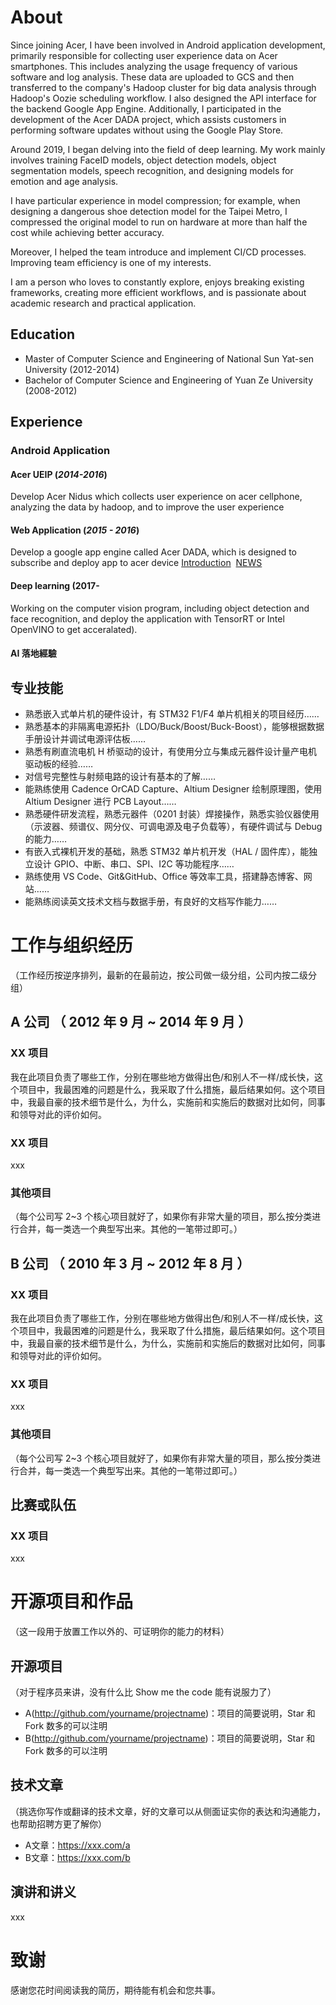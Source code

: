# About
Since joining Acer, I have been involved in Android application development, primarily responsible for collecting user experience data on Acer smartphones. This includes analyzing the usage frequency of various software and log analysis. These data are uploaded to GCS and then transferred to the company's Hadoop cluster for big data analysis through Hadoop's Oozie scheduling workflow. I also designed the API interface for the backend Google App Engine. Additionally, I participated in the development of the Acer DADA project, which assists customers in performing software updates without using the Google Play Store.

Around 2019, I began delving into the field of deep learning. My work mainly involves training FaceID models, object detection models, object segmentation models, speech recognition, and designing models for emotion and age analysis.

I have particular experience in model compression; for example, when designing a dangerous shoe detection model for the Taipei Metro, I compressed the original model to run on hardware at more than half the cost while achieving better accuracy.

Moreover, I helped the team introduce and implement CI/CD processes. Improving team efficiency is one of my interests.

I am a person who loves to constantly explore, enjoys breaking existing frameworks, creating more efficient workflows, and is passionate about academic research and practical application.


## Education
* Master of Computer Science and Engineering of National Sun Yat-sen University (2012-2014)
* Bachelor of Computer Science and Engineering of Yuan Ze University (2008-2012)

## Experience

### Android Application
#### Acer UEIP (*2014-2016*)
Develop Acer Nidus which collects user experience on acer cellphone, analyzing the data by hadoop, and to improve the user experience
#### Web Application (*2015 - 2016*)
Develop a google app engine called Acer DADA, which is designed to subscribe and deploy app to acer device
[Introduction](https://www.dropbox.com/s/s8kienmm9abpgt1/%E5%8F%B0%E7%81%A3_%E7%B9%81%E4%B8%ADAcer%20DADA%E4%BB%8B%E7%B4%B9_P_Acer%20DADA%20%E6%9C%8D%E5%8B%99-%E5%8D%B0%E5%88%B7.pdf?dl=0) 
[NEWS](https://www.dropbox.com/s/ss8vw6y4rzkh3w2/ACERDADA.jpg?dl=0)
#### Deep learning (2017-
Working on the computer vision program, including object detection and face recognition, and deploy the application with TensorRT or Intel OpenVINO to get acceralated).

#### AI 落地經驗
## 专业技能

- 熟悉嵌入式单片机的硬件设计，有 STM32 F1/F4 单片机相关的项目经历……
- 熟悉基本的非隔离电源拓扑（LDO/Buck/Boost/Buck-Boost），能够根据数据手册设计并调试电源评估板……
- 熟悉有刷直流电机 H 桥驱动的设计，有使用分立与集成元器件设计量产电机驱动板的经验……
- 对信号完整性与射频电路的设计有基本的了解……
- 能熟练使用 Cadence OrCAD Capture、Altium Designer 绘制原理图，使用 Altium Designer 进行 PCB Layout……
- 熟悉硬件研发流程，熟悉元器件（0201 封装）焊接操作，熟悉实验仪器使用（示波器、频谱仪、网分仪、可调电源及电子负载等），有硬件调试与 Debug 的能力……
- 有嵌入式裸机开发的基础，熟悉 STM32 单片机开发（HAL / 固件库），能独立设计 GPIO、中断、串口、SPI、I2C 等功能程序……
- 熟练使用 VS Code、Git&GitHub、Office 等效率工具，搭建静态博客、网站……
- 能熟练阅读英文技术文档与数据手册，有良好的文档写作能力……

# 工作与组织经历

（工作经历按逆序排列，最新的在最前边，按公司做一级分组，公司内按二级分组）

## A 公司 （ 2012 年 9 月 ~ 2014 年 9 月 ）

### XX 项目

我在此项目负责了哪些工作，分别在哪些地方做得出色/和别人不一样/成长快，这个项目中，我最困难的问题是什么，我采取了什么措施，最后结果如何。这个项目中，我最自豪的技术细节是什么，为什么，实施前和实施后的数据对比如何，同事和领导对此的评价如何。

### XX 项目

xxx

### 其他项目

（每个公司写 2~3 个核心项目就好了，如果你有非常大量的项目，那么按分类进行合并，每一类选一个典型写出来。其他的一笔带过即可。）

## B 公司 （ 2010 年 3 月 ~ 2012 年 8 月 ）

### XX 项目

我在此项目负责了哪些工作，分别在哪些地方做得出色/和别人不一样/成长快，这个项目中，我最困难的问题是什么，我采取了什么措施，最后结果如何。这个项目中，我最自豪的技术细节是什么，为什么，实施前和实施后的数据对比如何，同事和领导对此的评价如何。

### XX 项目

xxx

### 其他项目

（每个公司写 2~3 个核心项目就好了，如果你有非常大量的项目，那么按分类进行合并，每一类选一个典型写出来。其他的一笔带过即可。）

## 比赛或队伍

### XX 项目

xxx

# 开源项目和作品

（这一段用于放置工作以外的、可证明你的能力的材料）

## 开源项目

（对于程序员来讲，没有什么比 Show me the code 能有说服力了）

- A(http://github.com/yourname/projectname)：项目的简要说明，Star 和 Fork 数多的可以注明
- B(http://github.com/yourname/projectname)：项目的简要说明，Star 和 Fork 数多的可以注明

## 技术文章

（挑选你写作或翻译的技术文章，好的文章可以从侧面证实你的表达和沟通能力，也帮助招聘方更了解你）

- A文章：https://xxx.com/a
- B文章：https://xxx.com/b

## 演讲和讲义

xxx

# 致谢

感谢您花时间阅读我的简历，期待能有机会和您共事。
